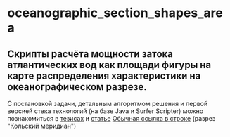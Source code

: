 # oceanographic_section_shapes_area

## Скрипты расчёта мощности затока атлантических вод как площади фигуры на карте распределения характеристики на океанографическом разрезе.

С постановкой задачи, детальным алгоритмом решения и первой версией стека технологий (на базе Java и Surfer Scripter) можно познакомиться в [тезисах]() и [статье]()
[Обычная ссылка в строке](https://www.google.com) (разрез "Кольский меридиан")
